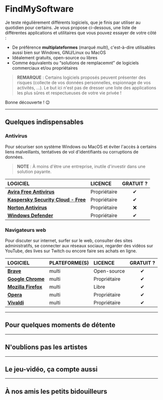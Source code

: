 # FindMySoftware

Je teste régulièrement différents logiciels, que je finis par utiliser au quotidien pour certains. Je vous propose ci-dessous, une liste de différentes applications et utilitaires que vous pouvez essayer de votre côté :

+ De préférence **multiplateformes** (marqué _multi_), c'est-à-dire utilisables aussi bien sur Windows, GNU/Linux ou MacOS
+ Idéalement gratuits, open-source ou libres
+ Comme équivalents ou “solutions de remplacemnt” de logiciels commerciaux et/ou propriétaires

> **REMARQUE** : Certains logiciels proposés peuvent présenter des risques (collecte de vos données personnelles, espionnage de vos activités, ...). Le but ici n'est pas de dresser une liste des applications les plus sûres et respectueuses de votre vie privée !

Bonne découverte ! 😉

---

## Quelques indispensables

### Antivirus

Pour sécuriser son système Windows ou MacOS et éviter l'accès à certains liens malveillants, tentatives de vol d'identifiants ou corruptions de données.

> **NOTE** : À moins d'être une entreprise, inutile d'investir dans une solution payante.

|LOGICIEL|LICENCE|GRATUIT ?|
|:--|:--|:--:|
|[**Avira Free Antivirus**](https://www.avira.com/fr/free-antivirus)|Propriétaire|✔|
|[**Kaspersky Security Cloud - Free**](https://www.kaspersky.fr/free-antivirus)|Propriétaire|✔|
|[**Norton Antivirus**](https://fr.norton.com)|Propriétaire|❌|
|[**Windows Defender**](https://www.microsoft.com/fr-fr/windows/comprehensive-security)|Propriétaire|✔|

### Navigateurs web

Pour discuter sur internet, surfer sur le web, consulter des sites administratifs, se connecter aux réseaux sociaux, regarder des vidéos sur YouTube, des lives sur Twitch ou encore faire ses achats en ligne.

|LOGICIEL|PLATEFORME(S)|LICENCE|GRATUIT ?|
|:--|:--|:--|:--:|
|[**Brave**](https://brave.com/fr)|multi|Open-source|✔|
|[**Google Chrome**](https://www.google.com/chrome)|multi|Propriétaire|✔|
|[**Mozilla Firefox**](https://www.mozilla.org/fr/firefox/new)|multi|Libre|✔|
|[**Opera**](https://www.opera.com/fr)|multi|Propriétaire|✔|
|[**Vivaldi**](https://vivaldi.com/fr)|multi|Propriétaire|✔|

---

## Pour quelques moments de détente

---

## N'oublions pas les artistes

---

## Le jeu-vidéo, ça compte aussi

---

## À nos amis les petits bidouilleurs
